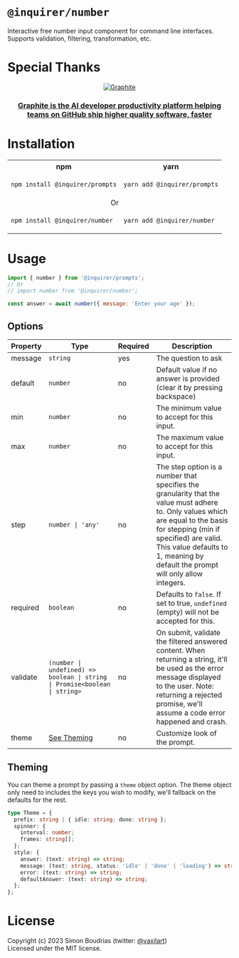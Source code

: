 # `@inquirer/number`

Interactive free number input component for command line interfaces. Supports validation, filtering, transformation, etc.

# Special Thanks

<div align="center" markdown="1">

[![Graphite](https://github.com/user-attachments/assets/53db40ca-2254-481a-a094-6597f8716e29)](https://graphite.dev/?utm_source=npmjs&utm_medium=repo&utm_campaign=inquirerjs)<br>

### [Graphite is the AI developer productivity platform helping teams on GitHub ship higher quality software, faster](https://graphite.dev/?utm_source=npmjs&utm_medium=repo&utm_campaign=inquirerjs)

</div>

# Installation

<table>
<tr>
  <th>npm</th>
  <th>yarn</th>
</tr>
<tr>
<td>

```sh
npm install @inquirer/prompts
```

</td>
<td>

```sh
yarn add @inquirer/prompts
```

</td>
</tr>
<tr>
<td colSpan="2" align="center">Or</td>
</tr>
<tr>
<td>

```sh
npm install @inquirer/number
```

</td>
<td>

```sh
yarn add @inquirer/number
```

</td>
</tr>
</table>

# Usage

```js
import { number } from '@inquirer/prompts';
// Or
// import number from '@inquirer/number';

const answer = await number({ message: 'Enter your age' });
```

## Options

| Property | Type                                                                       | Required | Description                                                                                                                                                                                                                                                     |
| -------- | -------------------------------------------------------------------------- | -------- | --------------------------------------------------------------------------------------------------------------------------------------------------------------------------------------------------------------------------------------------------------------- |
| message  | `string`                                                                   | yes      | The question to ask                                                                                                                                                                                                                                             |
| default  | `number`                                                                   | no       | Default value if no answer is provided (clear it by pressing backspace)                                                                                                                                                                                         |
| min      | `number`                                                                   | no       | The minimum value to accept for this input.                                                                                                                                                                                                                     |
| max      | `number`                                                                   | no       | The maximum value to accept for this input.                                                                                                                                                                                                                     |
| step     | `number \| 'any'`                                                          | no       | The step option is a number that specifies the granularity that the value must adhere to. Only values which are equal to the basis for stepping (min if specified) are valid. This value defaults to 1, meaning by default the prompt will only allow integers. |
| required | `boolean`                                                                  | no       | Defaults to `false`. If set to true, `undefined` (empty) will not be accepted for this.                                                                                                                                                                         |
| validate | `(number \| undefined) => boolean \| string \| Promise<boolean \| string>` | no       | On submit, validate the filtered answered content. When returning a string, it'll be used as the error message displayed to the user. Note: returning a rejected promise, we'll assume a code error happened and crash.                                         |
| theme    | [See Theming](#Theming)                                                    | no       | Customize look of the prompt.                                                                                                                                                                                                                                   |

## Theming

You can theme a prompt by passing a `theme` object option. The theme object only need to includes the keys you wish to modify, we'll fallback on the defaults for the rest.

```ts
type Theme = {
  prefix: string | { idle: string; done: string };
  spinner: {
    interval: number;
    frames: string[];
  };
  style: {
    answer: (text: string) => string;
    message: (text: string, status: 'idle' | 'done' | 'loading') => string;
    error: (text: string) => string;
    defaultAnswer: (text: string) => string;
  };
};
```

# License

Copyright (c) 2023 Simon Boudrias (twitter: [@vaxilart](https://twitter.com/Vaxilart))<br/>
Licensed under the MIT license.
